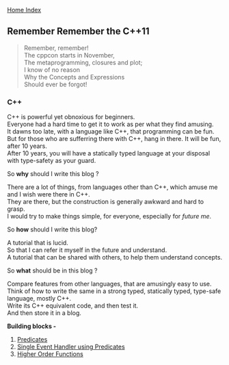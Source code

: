 [Home Index](/README.md)  

## Remember Remember the C++11  
> Remember, remember!  
> The cppcon starts in November,  
> The metaprogramming, closures and plot;  
> I know of no reason  
> Why the Concepts and Expressions  
> Should ever be forgot! 
    
### C++
C++ is powerful yet obnoxious for beginners.  
Everyone had a hard time to get it to work as per what they find amusing.  
It dawns too late, with a language like C++, that programming can be fun.  
But for those who are sufferring there with C++, hang in there. It will be fun, after 10 years.  
After 10 years, you will have a statically typed language at your disposal with type-safety as your guard.  

So **why** should I write this blog ?

There are a lot of things, from languages other than C++, which amuse me and I wish were there in C++.  
They are there, but the construction is generally awkward and hard to grasp.  
I would try to make things simple, for everyone, especially for _future me_.

So **how** should I write this blog?

A tutorial that is lucid.  
So that I can refer it myself in the future and understand.  
A tutorial that can be shared with others, to help them understand concepts.

So **what** should be in this blog ?

Compare features from other languages, that are amusingly easy to use.  
Think of how to write the same in a strong typed, statically typed, type-safe language, mostly C++.  
Write its C++ equivalent code, and then test it.  
And then store it in a blog.

**Building blocks -**
1. [Predicates](/cpp/predicates.md)
1. [Single Event Handler using Predicates](/cpp/single_event_handler_using_predicates.md)
1. [Higher Order Functions](/cpp/higher_order_functions.md)
